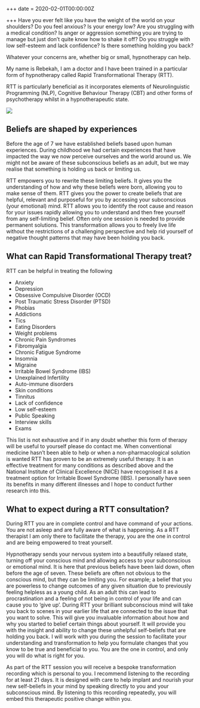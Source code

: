 +++
date = 2020-02-01T00:00:00Z

+++
Have you ever felt like you have the weight of the world on your shoulders? Do you feel anxious? Is your energy low? Are you struggling with a medical condition? Is anger or aggression something you are trying to manage but just don’t quite know how to shake it off? Do you struggle with low self-esteem and lack confidence? Is there something holding you back?

Whatever your concerns are, whether big or small, hypnotherapy can help.

My name is Rebekah, I am a doctor and I have been trained in a particular form of hypnotherapy called Rapid Transformational Therapy (RTT).

RTT is particularly beneficial as it incorporates elements of Neurolinguistic Programming (NLP), Cognitive Behaviour Therapy (CBT) and other forms of psychotherapy whilst in a hypnotherapeutic state.

![](/uploads/RTT_Therapist_Logo.png)

## Beliefs are shaped by experiences

Before the age of 7 we have established beliefs based upon human experiences. During childhood we had certain experiences that have impacted the way we now perceive ourselves and the world around us. We might not be aware of these subconscious beliefs as an adult, but we may realise that something is holding us back or limiting us.

RTT empowers you to rewrite these limiting beliefs. It gives you the understanding of how and why these beliefs were born, allowing you to make sense of them. RTT gives you the power to create beliefs that are helpful, relevant and purposeful for you by accessing your subconscious (your emotional) mind. RTT allows you to identify the root cause and reason for your issues rapidly allowing you to understand and then free yourself from any self-limiting belief. Often only one session is needed to provide permanent solutions. This transformation allows you to freely live life without the restrictions of a challenging perspective and help rid yourself of negative thought patterns that may have been holding you back.

## What can Rapid Transformational Therapy treat?

RTT can be helpful in treating the following

* Anxiety
* Depression
* Obsessive Compulsive Disorder (OCD)
* Post Traumatic Stress Disorder (PTSD)
* Phobias
* Addictions
* Tics
* Eating Disorders
* Weight problems
* Chronic Pain Syndromes
* Fibromyalgia
* Chronic Fatigue Syndrome
* Insomnia
* Migraine
* Irritable Bowel Syndrome (IBS)
* Unexplained Infertility
* Auto-immune disorders
* Skin conditions
* Tinnitus
* Lack of confidence
* Low self-esteem
* Public Speaking
* Interview skills
* Exams

This list is not exhaustive and if in any doubt whether this form of therapy will be useful to yourself please do contact me. When conventional medicine hasn’t been able to help or when a non-pharmacological solution is wanted RTT has proven to be an extremely useful therapy. It is an effective treatment for many conditions as described above and the National Institute of Clinical Excellence (NICE) have recognised it as a treatment option for Irritable Bowel Syndrome (IBS). I personally have seen its benefits in many different illnesses and I hope to conduct further research into this.

## What to expect during a RTT consultation?

During RTT you are in complete control and have command of your actions. You are not asleep and are fully aware of what is happening. As a RTT therapist I am only there to facilitate the therapy, you are the one in control and are being empowered to treat yourself.

Hypnotherapy sends your nervous system into a beautifully relaxed state, turning off your conscious mind and allowing access to your subconscious or emotional mind. It is here that previous beliefs have been laid down, often before the age of seven. These beliefs are often not obvious to the conscious mind, but they can be limiting you. For example; a belief that you are powerless to change outcomes of any given situation due to previously feeling helpless as a young child. As an adult this can lead to procrastination and a feeling of not being in control of your life and can cause you to ‘give up’. During RTT your brilliant subconscious mind will take you back to scenes in your earlier life that are connected to the issue that you want to solve. This will give you invaluable information about how and why you started to belief certain things about yourself. It will provide you with the insight and ability to change these unhelpful self-beliefs that are holding you back. I will work with you during the session to facilitate your understanding and transformation to help you formulate changes that you know to be true and beneficial to you. You are the one in control, and only you will do what is right for you.

As part of the RTT session you will receive a bespoke transformation recording which is personal to you. I recommend listening to the recording for at least 21 days. It is designed with care to help implant and nourish your new self-beliefs in your mind by speaking directly to you and your subconscious mind. By listening to this recording repeatedly, you will embed this therapeutic positive change within you.